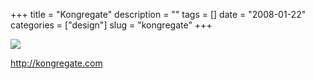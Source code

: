 +++
title = "Kongregate"
description = ""
tags = []
date = "2008-01-22"
categories = ["design"]
slug = "kongregate"
+++


 

  <div id="screens-thumbs" class="clearfix">
    <div class="txt-center" id="design-submission"><a href="http://kongregate.com/"><img id='bluga-thumbnail-1112' class='bluga-thumbnail large' src='/media/bluga/
wt47f2820cf0402_0.jpg'/></a></div>  
  </div>   
<p><a href="http://kongregate.com/">http://kongregate.com</a></p>




